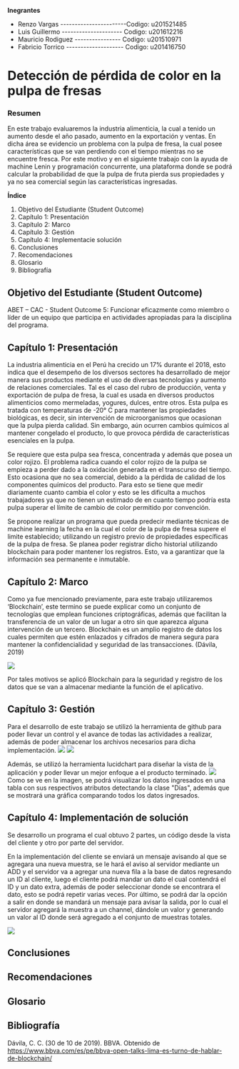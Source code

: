 **Inegrantes**
- Renzo Vargas        -----------------------Codigo: u201521485
- Luis Guillermo          ---------------------    Codigo: u201612216
- Mauricio Rodiguez       ----------------   Codigo: u201510971
- Fabricio Torrico        --------------------       Codigo: u201416750



# Detección de pérdida de color en la pulpa de fresas

### Resumen

En este trabajo evaluaremos la industria alimenticia, la cual a tenido un aumento desde el año pasado, aumento en la exportación y ventas. En dicha área se evidencio un problema con la pulpa de fresa, la cual posee características que se van perdiendo con el tiempo mientras no se encuentre fresca.
Por este motivo y en el siguiente trabajo con la ayuda de machine Lenin y programación concurrente, una plataforma donde se podrá calcular la probabilidad de que la pulpa de fruta pierda sus propiedades y ya no sea comercial según las características ingresadas.


**Índice**
1. Objetivo del Estudiante (Student Outcome)
2. Capítulo 1: Presentación
3. Capítulo 2: Marco
4. Capítulo 3: Gestión
5. Capítulo 4: Implementacie solución
6. Conclusiones
7. Recomendaciones
8. Glosario
9. Bibliografía




## Objetivo del Estudiante (Student Outcome)

ABET – CAC - Student Outcome 5: Funcionar eficazmente como miembro o líder de un equipo que participa en actividades apropiadas para la disciplina del programa.

## Capítulo 1: Presentación

La industria alimenticia en el Perú ha crecido un 17% durante el 2018, esto indica que el desempeño de los diversos sectores ha desarrollado de mejor manera sus productos mediante el uso de diversas tecnologías y aumento de relaciones comerciales. Tal es el caso del rubro de producción, venta y exportación de pulpa de fresa, la cual es usada en diversos productos alimenticios como mermeladas, yogures, dulces, entre otros. Esta pulpa es tratada con temperaturas de -20° C para mantener las propiedades biológicas, es decir, sin intervención de microorganismos que ocasionan que la pulpa pierda calidad. Sin embargo, aún ocurren cambios químicos al mantener congelado el producto, lo que provoca pérdida de características esenciales en la pulpa.

Se requiere que esta pulpa sea fresca, concentrada y además que posea un color rojizo. El problema radica cuando el color rojizo de la pulpa se empieza a perder dado a la oxidación generada en el transcurso del tiempo. Esto ocasiona que no sea comercial, debido a la pérdida de calidad de los componentes químicos del producto. Para esto se tiene que medir diariamente cuanto cambia el color y esto se les dificulta a muchos trabajadores ya que no tienen un estimado de en cuanto tiempo podría esta pulpa superar el límite de cambio de color permitido por convención.

Se propone realizar un programa que pueda predecir mediante técnicas de machine learning la fecha en la cual el color de la pulpa de fresa supere el limite establecido; utilizando un registro previo de propiedades específicas de la pulpa de fresa. Se planea poder registrar dicho historial utilizando blockchain para poder mantener los registros. Esto, va a garantizar que la información sea permanente e inmutable.



## Capítulo 2: Marco

Como ya fue mencionado previamente, para este trabajo utilizaremos ‘Blockchain’, este termino se puede explicar como un conjunto de tecnologías que emplean funciones criptográficas, además que facilitan la transferencia de un valor de un lugar a otro sin que aparezca alguna intervención de un tercero. Blockchain es un amplio registro de datos los cuales permiten que estén enlazados y cifrados de manera segura para mantener la confidencialidad y seguridad de las transacciones. (Dávila, 2019)

![](https://praxent.com/wp-content/uploads/2018/04/blockchain-1024x773.png)

Por tales motivos se aplicó Blockchain para la seguridad y registro de los datos que se van a almacenar mediante la función de el aplicativo.


## Capítulo 3: Gestión
Para el desarrollo de este trabajo se utilizó la herramienta de github para poder llevar un control y el avance de todas las actividades a realizar, además de poder almacenar los archivos necesarios para dicha implementación.
![](https://user-images.githubusercontent.com/40810772/68733291-1dbe2f00-05a4-11ea-902e-687df6348ac7.PNG)
![](https://user-images.githubusercontent.com/40810772/68733081-9cff3300-05a3-11ea-86a1-c1609d6594a7.PNG)

Además, se utilizó la herramienta lucidchart para diseñar la vista de la aplicación y poder llevar un mejor enfoque a el producto terminado.
![](https://user-images.githubusercontent.com/40810772/68996639-dae1ad00-086a-11ea-8b2b-74c4b8b37e2c.png)
Como se ve en la imagen, se podrá visualizar los datos ingresados en una tabla con sus respectivos atributos detectando la clase "Días", además que se mostrará una gráfica comparando todos los datos ingresados.


## Capítulo 4: Implementación de solución
Se desarrollo un programa el cual obtuvo 2 partes, un código desde la vista del cliente y otro por parte del servidor.

En la implementación del cliente se enviará un mensaje avisando al que se agregara una nueva muestra, se le hará el aviso al servidor mediante un ADD y el servidor va a agregar una nueva fila a la base de datos regresando un ID al cliente, luego el cliente podrá mandar un dato el cual contendrá el ID y un dato extra, además de poder seleccionar donde se encontrara el dato, esto se podrá repetir varias veces. Por último, se podrá dar la opción a salir en donde se mandará un mensaje para avisar la salida, por lo cual el servidor agregará la muestra a un channel, dándole un valor y generando un valor al ID donde será agregado a el conjunto de muestras totales.

![](https://user-images.githubusercontent.com/40810772/69024037-107fb680-098f-11ea-8a34-e7013a4fbc7b.png)



## Conclusiones


## Recomendaciones
 

## Glosario


## Bibliografía
Dávila, C. C. (30 de 10 de 2019). BBVA. Obtenido de https://www.bbva.com/es/pe/bbva-open-talks-lima-es-turno-de-hablar-de-blockchain/



